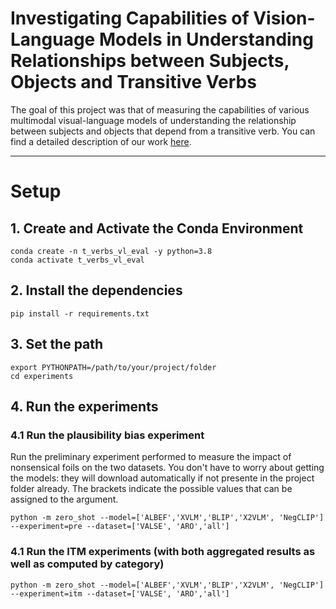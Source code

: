 # Investigating Capabilities of Vision-Language Models in Understanding Relationships between Subjects, Objects and Transitive Verbs
The goal of this project was that of measuring the capabilities of various multimodal visual-language models of understanding the relationship between subjects and objects that depend from a transitive verb.
You can find a detailed description of our work [here](https://drive.google.com/file/d/1Iw0JbckMY9aJNIdrapcn7CNfK47r0uys/view?usp=sharing).

---
# Setup
## 1. Create and Activate the Conda Environment
```
conda create -n t_verbs_vl_eval -y python=3.8
conda activate t_verbs_vl_eval
```
## 2. Install the dependencies
```
pip install -r requirements.txt
```
## 3. Set the path
```
export PYTHONPATH=/path/to/your/project/folder
cd experiments
```
## 4. Run the experiments
### 4.1 Run the plausibility bias experiment
Run the preliminary experiment performed to measure the impact of nonsensical foils on the two datasets. You don't have to worry about getting the models: they will download automatically if not presente in the project folder already.
The brackets indicate the possible values that can be assigned to the argument.

```
python -m zero_shot --model=['ALBEF','XVLM','BLIP','X2VLM', 'NegCLIP'] --experiment=pre --dataset=['VALSE', 'ARO','all']
```
### 4.1 Run the ITM experiments (with both aggregated results as well as computed by category)
```
python -m zero_shot --model=['ALBEF','XVLM','BLIP','X2VLM', 'NegCLIP'] --experiment=itm --dataset=['VALSE', 'ARO','all']
```
